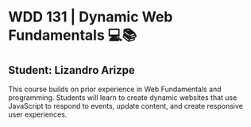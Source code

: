 # WDD 131 | Dynamic Web Fundamentals 💻📚
## Student: Lizandro Arizpe
This course builds on prior experience in Web Fundamentals and programming. Students will learn to create dynamic websites that use JavaScript to respond to events, update content, and create responsive user experiences.
